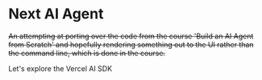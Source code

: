 # Next AI Agent

~~An attempting at porting over the code from the course 'Build an AI Agent from Scratch' and
hopefully rendering something out to the UI rather than the command line, which is done in the course.~~

Let's explore the Vercel AI SDK
